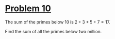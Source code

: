 # [Problem 10](https://projecteuler.net/problem=10)

The sum of the primes below $10$ is $2 + 3 + 5 + 7 = 17$.

Find the sum of all the primes below two million.